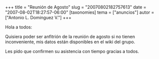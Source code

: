 +++
title = "Reunión de Agosto"
slug = "20070802182757613"
date = "2007-08-02T18:27:57-06:00"
[taxonomies]
tema = ["anuncios"]
autor = ["Antonio L. Dominguez V."]
+++

Hola a todos:

Quisiera poder ser anfitrión de la reunión de agosto si no tienen
inconveniente, mis datos están disponibles en el wiki del grupo.

Les pido que confirmen su asistencia con tiempo gracias a todos.

